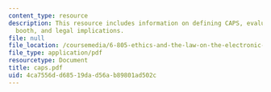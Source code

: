 ```yaml
---
content_type: resource
description: This resource includes information on defining CAPS, evaluating carnival
  booth, and legal implications.
file: null
file_location: /coursemedia/6-805-ethics-and-the-law-on-the-electronic-frontier-fall-2005/4ca7556dd68519dad56ab89801ad502c_caps.pdf
file_type: application/pdf
resourcetype: Document
title: caps.pdf
uid: 4ca7556d-d685-19da-d56a-b89801ad502c
---
```

